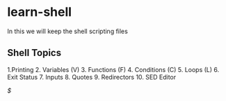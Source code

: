 # learn-shell

In this we will keep the shell scripting files

Shell Topics
----
1.Printing
2. Variables (V)
3. Functions (F)
4. Conditions (C)
5. Loops (L)
6. Exit Status
7. Inputs
8. Quotes
9. Redirectors
10. SED Editor

*$*
